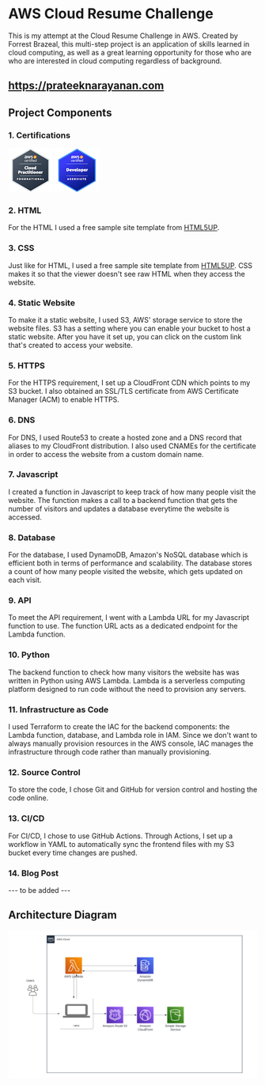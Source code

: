 # AWS Cloud Resume Challenge
This is my attempt at the Cloud Resume Challenge in AWS. Created by Forrest Brazeal, this multi-step project is an application of skills learned in cloud computing, as well as a great learning opportunity for those who are who are interested in cloud computing regardless of background.

## https://prateeknarayanan.com

## Project Components
### 1. Certifications
![aws-certified-cloud-practitioner](/img/aws-certified-cloud-practitioner.png)
![aws-certified-developer-associate](/img/aws-certified-developer-associate.png)
### 2. HTML
For the HTML I used a free sample site template from [HTML5UP](https://html5up.net/).
### 3. CSS
Just like for HTML, I used a free sample site template from [HTML5UP](https://html5up.net/). CSS makes it so that the viewer doesn't see raw HTML when they access the website.
### 4. Static Website
To make it a static website, I used S3, AWS' storage service to store the website files. S3 has a setting where you can enable your bucket to host a static website. After you have it set up, you can click on the custom link that's created to access your website.
### 5. HTTPS
For the HTTPS requirement, I set up a CloudFront CDN which points to my S3 bucket. I also obtained an SSL/TLS certificate from AWS Certificate Manager (ACM) to enable HTTPS.
### 6. DNS
For DNS, I used Route53 to create a hosted zone and a DNS record that aliases to my CloudFront distribution. I also used CNAMEs for the certificate in order to access the website from a custom domain name.
### 7. Javascript
I created a function in Javascript to keep track of how many people visit the website. The function makes a call to a backend function that gets the number of visitors and updates a database everytime the website is accessed.
### 8. Database
For the database, I used DynamoDB, Amazon's NoSQL database which is efficient both in terms of performance and scalability. The database stores a count of how many people visited the website, which gets updated on each visit.
### 9. API
To meet the API requirement, I went with a Lambda URL for my Javascript function to use. The function URL acts as a dedicated endpoint for the Lambda function.
### 10. Python
The backend function to check how many visitors the website has was written in Python using AWS Lambda. Lambda is a serverless computing platform designed to run code without the need to provision any servers.
### 11. Infrastructure as Code
I used Terraform to create the IAC for the backend components: the Lambda function, database, and Lambda role in IAM. Since we don't want to always manually provision resources in the AWS console, IAC manages the infrastructure through code rather than manually provisioning.
### 12. Source Control
To store the code, I chose Git and GitHub for version control and hosting the code online.
### 13. CI/CD
For CI/CD, I chose to use GitHub Actions. Through Actions, I set up a workflow in YAML to automatically sync the frontend files with my S3 bucket every time changes are pushed.
### 14. Blog Post
--- to be added ---

## Architecture Diagram
![aws-architecture-diagram](/img/Architecture%20Diagram.png)